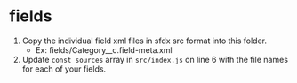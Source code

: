 # fields

 1. Copy the individual field xml files in sfdx src format into this folder.
    * Ex: fields/Category__c.field-meta.xml
 1. Update `const sources` array in `src/index.js` on line 6 with the file names for each of your fields.
